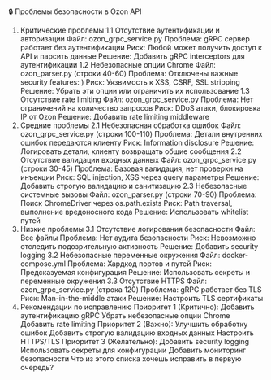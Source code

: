 🔒 Проблемы безопасности в Ozon API
1. Критические проблемы
1.1 Отсутствие аутентификации и авторизации
Файл: ozon_grpc_service.py
Проблема: gRPC сервер работает без аутентификации
Риск: Любой может получить доступ к API и парсить данные
Решение: Добавить gRPC interceptors для аутентификации
1.2 Небезопасные опции Chrome
Файл: ozon_parser.py (строки 40-60)
Проблема: Отключены важные security features:
)
Риск: Уязвимость к XSS, CSRF, SSL stripping
Решение: Убрать эти опции или ограничить их использование
1.3 Отсутствие rate limiting
Файл: ozon_grpc_service.py
Проблема: Нет ограничений на количество запросов
Риск: DDoS атаки, блокировка IP от Ozon
Решение: Добавить rate limiting middleware
2. Средние проблемы
2.1 Небезопасная обработка ошибок
Файл: ozon_grpc_service.py (строки 100-110)
Проблема: Детали внутренних ошибок передаются клиенту
Риск: Information disclosure
Решение: Логировать детали, клиенту возвращать общие сообщения
2.2 Отсутствие валидации входных данных
Файл: ozon_grpc_service.py (строки 30-45)
Проблема: Базовая валидация, нет проверки на инъекции
Риск: SQL injection, XSS через query параметры
Решение: Добавить строгую валидацию и санитизацию
2.3 Небезопасные системные вызовы
Файл: ozon_parser.py (строки 70-90)
Проблема: Поиск ChromeDriver через os.path.exists
Риск: Path traversal, выполнение вредоносного кода
Решение: Использовать whitelist путей
3. Низкие проблемы
3.1 Отсутствие логирования безопасности
Файл: Все файлы
Проблема: Нет аудита безопасности
Риск: Невозможно отследить подозрительную активность
Решение: Добавить security logging
3.2 Небезопасные переменные окружения
Файл: docker-compose.yml
Проблема: Хардкод портов и путей
Риск: Предсказуемая конфигурация
Решение: Использовать секреты и переменные окружения
3.3 Отсутствие HTTPS
Файл: ozon_grpc_service.py (строка 120)
Проблема: gRPC работает без TLS
Риск: Man-in-the-middle атаки
Решение: Настроить TLS сертификаты
4. Рекомендации по исправлению
Приоритет 1 (Критично):
Добавить аутентификацию gRPC
Убрать небезопасные опции Chrome
Добавить rate limiting
Приоритет 2 (Важно):
Улучшить обработку ошибок
Добавить строгую валидацию входных данных
Настроить HTTPS/TLS
Приоритет 3 (Желательно):
Добавить security logging
Использовать секреты для конфигурации
Добавить мониторинг безопасности
Что из этого списка хочешь исправить в первую очередь?